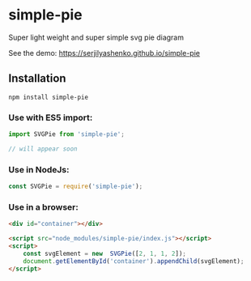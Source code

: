 # simple-pie

Super light weight and super simple svg pie diagram

See the demo: https://serjilyashenko.github.io/simple-pie

## Installation

```shell
npm install simple-pie
```

### Use with ES5 import:
```js
import SVGPie from 'simple-pie';

// will appear soon
```

### Use in NodeJs:
```js
const SVGPie = require('simple-pie');
```

### Use in a browser:
```html
<div id="container"></div>

<script src="node_modules/simple-pie/index.js"></script>
<script>
    const svgElement = new  SVGPie([2, 1, 1, 2]);
    document.getElementById('container').appendChild(svgElement);
</script>
```
